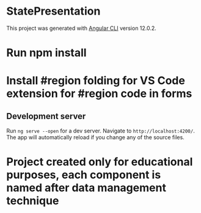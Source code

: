 # StatePresentation

This project was generated with [Angular CLI](https://github.com/angular/angular-cli) version 12.0.2.

# Run npm install

# Install #region folding for VS Code extension for #region code in forms

## Development server

Run `ng serve --open` for a dev server. Navigate to `http://localhost:4200/`. The app will automatically reload if you change any of the source files.

# Project created only for educational purposes, each component is named after data management technique
